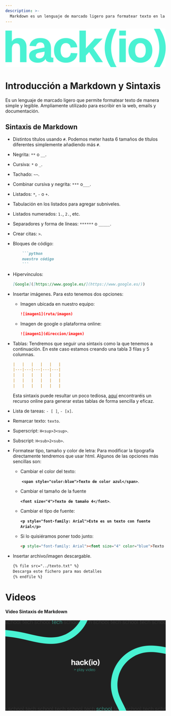 ```yaml
---
description: >-
  Markdown es un lenguaje de marcado ligero para formatear texto en la web, emails y documentación.
---
```


<div style="text-align: center;">
  <img src="https://github.com/Hack-io-Data/Imagenes/blob/main/01-LogosHackio/logo_celeste@4x.png?raw=true" alt="esquema" />
</div>



# Introducción a Markdown y Sintaxis

Es un lenguaje de marcado ligero que permite formatear texto de manera simple y legible. Ampliamente utilizado para escribir en la web, emails y documentación.

## Sintaxis de Markdown

- Distintos títulos usando `#`. Podemos meter hasta 6 tamaños de títulos diferentes simplemente añadiendo más `#`.

- Negrita: `**` o `__`.

- Cursiva: `*` o `_`.

- Tachado: `~~`.

- Combinar cursiva y negrita: `***` o`___`.

- Listados: `*`, `-` o `+`.

- Tabulación en los listados para agregar subniveles.

- Listados numerados: `1.`, `2.`, etc.

- Separadores y forma de líneas: `******` o `_____`.

- Crear citas: `>`.

- Bloques de código:
    
    ```markdown
        ```python  
        nuestro código
        ```
    ```
    
- Hipervínculos:
    
    ```markdown
    [Google]([https://www.google.es/](https://www.google.es/))
    ```
    
- Insertar imágenes. Para esto tenemos dos opciones:
    - Imagen ubicada en nuestro equipo:
        
        ```markdown
        ![imagen1](ruta/imagen)
        ```
        
    - Imagen de google o plataforma online:
        
        ```markdown
        ![imagen1](direccion/imagen)
        ```
        
- Tablas: Tendremos que seguir una sintaxis como la que tenemos a continuación. En este caso estamos creando una tabla 3 filas y 5 columnas.
    
    ```markdown
    |   |   |   |   |   |
    |---|---|---|---|---|
    |   |   |   |   |   |
    |   |   |   |   |   |
    |   |   |   |   |   |
    ```
    
    Esta sintaxis puede resultar un poco tediosa, [aquí](https://www.tablesgenerator.com/markdown_tables) encontraréis un recurso online para generar estas tablas de forma sencilla y eficaz.
    
- Lista de tareas: `- [ ]`, `- [x]`.

- Remarcar texto: ``texto``.

- Superscript: `H<sup>3<sup>`.

- Subscript: `H<sub>2<sub>`.

- Formatear tipo, tamaño y color de letra: Para modificar la tipografía directamente tendremos que usar html. Algunos de las opciones más sencillas son:

    - Cambiar el color del texto:
        
         **`<span style="color:blue">Texto de color azul</span>`**.
        
    - Cambiar el tamaño de la fuente
        
        **`<font size="4">Texto de tamaño 4</font>`**.
        
    - Cambiar el tipo de  fuente:
        
        **`<p style="font-family: Arial">Este es un texto con fuente Arial</p>`**
        
    - Si lo quisiéramos poner todo junto:
        
        ```markdown
        <p style="font-family: Arial"><font size="4" color="blue">Texto de tamaño 4 y color azul con fuente Arial</font></p>
        
        
- Insertar archivo/imagen descargable.
    
    ```markdown
    {% file src="../texto.txt" %}
    Descarga este fichero para mas detalles
    {% endfile %}

# Videos

#### Video Sintaxis de Markdown

<div align="center">
<a href="https://vimeo.com/963085171/f9e0a4a97d?share=copy">
<img src="https://github.com/Hack-io-Data/Imagenes/blob/main/01-LogosHackio/Cabecera%20video%20Gitbook%20Hackio.png?raw=true" alt="terminal" style="display: block; margin-left: auto; margin-right: auto;" />
</a>
</div> 
